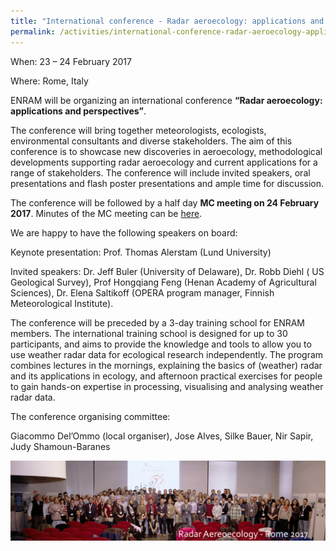 ```yaml
---
title: "International conference - Radar aeroecology: applications and perspectives & MC meeting"
permalink: /activities/international-conference-radar-aeroecology-applications-and-perspectives/
---
```


When: 23 – 24 February 2017

Where: Rome, Italy

ENRAM will be organizing an international conference **“Radar aeroecology: applications and perspectives”**.

The conference will bring together meteorologists, ecologists, environmental consultants and diverse stakeholders. The aim of this conference is to showcase new discoveries in aeroecology, methodological developments supporting radar aeroecology and current applications for a range of stakeholders. The conference will include invited speakers, oral presentations and flash poster presentations and ample time for discussion.

The conference will be followed by a half day **MC meeting on 24 February 2017**. Minutes of the MC meeting can be [here](/assets/documents/Rome-MC-Minutes_Feb-2017.pdf).

We are happy to have the following speakers on board:

Keynote presentation: Prof. Thomas Alerstam (Lund University)

Invited speakers: Dr. Jeff Buler (University of Delaware), Dr. Robb Diehl ( US Geological Survey), Prof Hongqiang Feng (Henan Academy of Agricultural Sciences), Dr. Elena Saltikoff (OPERA program manager, Finnish Meteorological Institute).

The conference will be preceded by a 3-day training school for ENRAM members. The international training school is designed for up to 30 participants, and aims to provide the knowledge and tools to allow you to use weather radar data for ecological research independently. The program combines lectures in the mornings, explaining the basics of (weather) radar and its applications in ecology, and afternoon practical exercises for people to gain hands-on expertise in processing, visualising and analysing weather radar data.

The conference organising committee:

Giacommo Del’Ommo (local organiser), Jose Alves, Silke Bauer, Nir Sapir, Judy Shamoun-Baranes

![group photo](/assets/images/radar-aereoecology-Rome-2017_sm.jpg)
